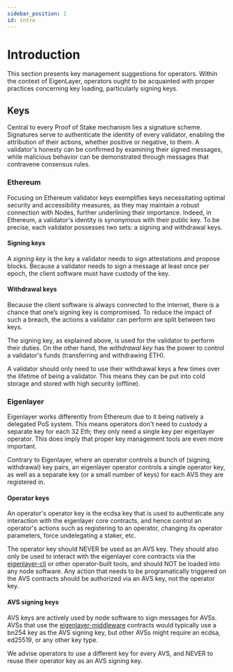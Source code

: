 ```yaml
---
sidebar_position: 1
id: intro
---
```


# Introduction

This section presents key management suggestions for operators. Within the context of EigenLayer, operators ought to be acquainted with proper practices concerning key loading, particularly signing keys.

## Keys

Central to every Proof of Stake mechanism lies a signature scheme. Signatures serve to authenticate the identity of every validator, enabling the attribution of their actions, whether positive or negative, to them. A validator's honesty can be confirmed by examining their signed messages, while malicious behavior can be demonstrated through messages that contravene consensus rules.

### Ethereum

Focusing on Ethereum validator keys exemplifies keys necessitating optimal security and accessibility measures, as they may maintain a robust connection with Nodes, further underlining their importance. Indeed, in Ethereum, a validator's identity is synonymous with their public key. To be precise, each validator possesses two sets: a signing and withdrawal keys.

#### Signing keys

A *signing key* is the key a validator needs to sign attestations and propose blocks. Because a validator needs to sign a message at least once per epoch, the client software must have custody of the key.

#### Withdrawal keys

Because the client software is always connected to the internet, there is a chance that one’s signing key is compromised. To reduce the impact of such a breach, the actions a validator can perform are split between two keys.

The signing key, as explained above, is used for the validator to perform their duties. On the other hand, the *withdrawal key* has the power to control a validator's funds (transferring and withdrawing ETH).

A validator should only need to use their withdrawal keys a few times over the lifetime of being a validator. This means they can be put into cold storage and stored with high security (offline).

### Eigenlayer

Eigenlayer works differently from Ethereum due to it being natively a delegated PoS system. This means operators don't need to custody a separate key for each 32 Eth; they only need a single key per eigenlayer operator. This does imply that proper key management tools are even more important.

Contrary to Eigenlayer, where an operator controls a bunch of (signing, withdrawal) key pairs, an eigenlayer operator controls a single operator key, as well as a separate key (or a small number of keys) for each AVS they are registered in.

#### Operator keys

An operator's operator key is the ecdsa key that is used to authenticate any interaction with the eigenlayer core contracts, and hence control an operator's actions such as registering to an operator, changing its operator parameters, force undelegating a staker, etc.

The operator key should NEVER be used as an AVS key. They should also only be used to interact with the eigenlayer core contracts via the [eigenlayer-cli](https://github.com/Layr-Labs/eigenlayer-cli) or other operator-built tools, and should NOT be loaded into any node software. Any action that needs to be programatically triggered on the AVS contracts should be authorized via an AVS key, not the operator key.

#### AVS signing keys

AVS keys are actively used by node software to sign messages for AVSs. AVSs that use the [eigenlayer-middleware](https://github.com/Layr-Labs/eigenlayer-middleware) contracts would typically use a bn254 key as the AVS signing key, but other AVSs might require an ecdsa, ed25519, or any other key type.

We advise operators to use a different key for every AVS, and NEVER to reuse their operator key as an AVS signing key. 